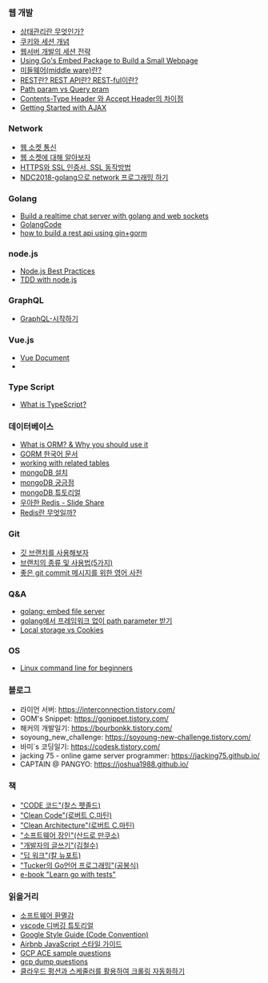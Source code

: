 ### 웹 개발

- [상태관리란 무엇인가?](https://medium.com/wematch/%ED%94%84%EB%A1%A0%ED%8A%B8%EC%97%94%EB%93%9C%EC%9D%98-%EC%83%81%ED%83%9C%EA%B4%80%EB%A6%AC%EB%9E%80-%EB%AC%B4%EC%97%87%EC%9D%B8%EA%B0%80-5ff888dab7adㅋ)
- [쿠키와 세션 개념](https://interconnection.tistory.com/74)
- [웹서버 개발의 세션 전략](https://devhaks.github.io/2019/04/20/session-strategy/)
- [Using Go's Embed Package to Build a Small Webpage](https://medium.com/@leo_hetsch/using-gos-embed-package-to-build-a-small-webpage-6175953fccea)
- [미들웨어(middle ware)란?](https://12bme.tistory.com/289)
- [REST란? REST API란? REST-ful이란?](https://gmlwjd9405.github.io/2018/09/21/rest-and-restful.html)
- [Path param vs Query pram](https://ryan-han.com/post/translated/pathvariable_queryparam/)
- [Contents-Type Header 와 Accept Header의 차이점](https://webstone.tistory.com/66)
- [Getting Started with AJAX](https://developer.mozilla.org/ko/docs/Web/Guide/AJAX/Getting_Started)

### Network

- [웹 소켓 통신](https://caileb.tistory.com/185)
- [웹 소켓에 대해 알아보자](https://woowacourse.github.io/javable/post/2020-09-20-websocket/)
- [HTTPS와 SSL 인증서, SSL 동작방법](https://wayhome25.github.io/cs/2018/03/11/ssl-https/)
- [NDC2018-golang으로 network 프로그래밍 하기](http://ndcreplay.nexon.com/NDC2018/sessions/NDC2018_0023.html)

### Golang

- [Build a realtime chat server with golang and web sockets](https://scotch.io/bar-talk/build-a-realtime-chat-server-with-go-and-websockets)
- [GolangCode](https://golangcode.com/)
- [how to build a rest api using gin+gorm](https://blog.logrocket.com/how-to-build-a-rest-api-with-golang-using-gin-and-gorm/)

### node.js

- [Node.js Best Practices](https://www.codementor.io/@mattgoldspink/nodejs-best-practices-du1086jja)
- [TDD with node.js](https://loy124.tistory.com/364?category=833358)

### GraphQL

- [GraphQL-시작하기](https://velog.io/@yhg0337/GraphQL)

### Vue.js

- [Vue Document](https://kr.vuejs.org/v2/guide/index.html)
- 

### Type Script

- [What is TypeScript?](https://serokell.io/blog/why-typescript)

### 데이터베이스

- [What is ORM? & Why you should use it](https://blog.bitsrc.io/what-is-an-orm-and-why-you-should-use-it-b2b6f75f5e2a)
- [GORM 한국어 문서](https://gorm.io/ko_KR/docs/create.html)
- [working with related tables](https://fmhelp.filemaker.com/help/18/fmp/en/index.html#page/FMP_Help%2Frelated-tables-files.html%23)
- [mongoDB 설치](https://docs.mongodb.com/manual/tutorial/install-mongodb-on-ubuntu/)
- [mongoDB 궁금점](https://www.mongodb.com/community/forums/t/projection-does-not-allow-exclusion-inclusion-together/31756)
- [mongoDB 튜토리얼](https://velopert.com/category/dev-log/tech-log/mongodb)
- [우아한 Redis - Slide Share](https://www.slideshare.net/charsyam2/redis-196314086)
- [Redis란 무엇일까?](https://velog.io/@hyeondev/Redis-%EB%9E%80-%EB%AC%B4%EC%97%87%EC%9D%BC%EA%B9%8C)

### Git

  - [깃 브랜치를 사용해보자](https://backlog.com/git-tutorial/kr/stepup/stepup2_3.html)
- [브랜치의 종류 및 사용법(5가지)](https://gmlwjd9405.github.io/2018/05/11/types-of-git-branch.html)
- [좋은 git commit 메시지를 위한 영어 사전](https://blog.ull.im/engineering/2019/03/10/logs-on-git.html)

### Q&A

- [golang: embed file server](https://www.reddit.com/r/golang/comments/lqosaw/issue_with_htmltemplate_pointing_to_embedded_css/)
- [golang에서 프레임워크 없이 path parameter 받기](https://stackoverflow.com/questions/34314975/go-get-path-parameters-from-http-request)
- [Local storage vs Cookies](https://stackoverflow.com/questions/3220660/local-storage-vs-cookies)

### OS

- [Linux command line for beginners](https://ubuntu.com/tutorials/command-line-for-beginners#1-overview)

### 블로그

  - 라이언 서버: <https://interconnection.tistory.com/>
  - GOM's Snippet: <https://gonippet.tistory.com/>
- 해커의 개발일기: <https://bourbonkk.tistory.com/>
- soyoung_new_challenge: <https://soyoung-new-challenge.tistory.com/>
- 바미`s 코딩일기: <https://codesk.tistory.com/>
- jacking 75 - online game server programmer: <https://jacking75.github.io/>
- CAPTAIN @ PANGYO: <https://joshua1988.github.io/>

### 책

  - ["CODE 코드"(찰스 펫졸드)](http://www.yes24.com/Product/Goods/16667186)
  - ["Clean Code"(로버트 C.마틴)](http://www.yes24.com/Product/Goods/11681152)
  - ["Clean Architecture"(로버트 C.마틴)](http://www.yes24.com/Product/Goods/77283734)
  - ["소프트웨어 장인"(산드로 만쿠소)](http://www.yes24.com/Product/Goods/20461940?OzSrank=2)
  - ["개발자의 글쓰기"(김철수)](http://www.yes24.com/Product/Goods/79378905?OzSrank=1)
  - ["딥 워크"(칼 뉴포트)](http://www.yes24.com/Product/Goods/38286918)
- ["Tucker의 Go언어 프로그래밍"(공봉식)](http://www.yes24.com/Product/Goods/99108736)
- [e-book "Learn go with tests"](https://miryang.gitbook.io/learn-go-with-tests/)

### 읽을거리

  - [소프트웨어 환멸감](https://muchtrans.com/translations/software-disenchantment.ko.html)
  - [vscode 디버깅 튜토리얼](https://demun.github.io/vscode-tutorial/debug/)
  - [Google Style Guide (Code Convention) ](https://google.github.io/styleguide/)
  - [Airbnb JavaScript 스타일 가이드](https://github.com/parksb/javascript-style-guide)
  - [GCP ACE sample questions](https://gcp-examquestions.com/gcp-associate-cloud-engineer-practice-exam-part-1/)
  - [gcp dump questions](https://blog.naver.com/kroa/222235702688)
  - [클라우드 펑션과 스케줄러를 활용하여 크롤링 자동화하기](https://izy.codes/crawling-google-cloud-functions-scheduler/)
